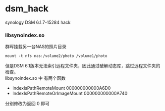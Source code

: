 # dsm_hack
synology DSM 6.1.7-15284 hack

### libsynoindex.so
群晖挂载另一台NAS的照片目录
```
mount -t nfs nas:/volume2/photo /volume1/photo
```
但是DSM 6.1版本无法索引远程文件夹，因此通过破解动态库，跳过远程文件夹的检查。<br/>
libsynoindex.so 中 有两个函数
- IndexIsPathRemoteMount	000000000000A6D0	
- IndexIsPathRemoteOrImageMount	000000000000A740	

分别修改为返回 0 即可
